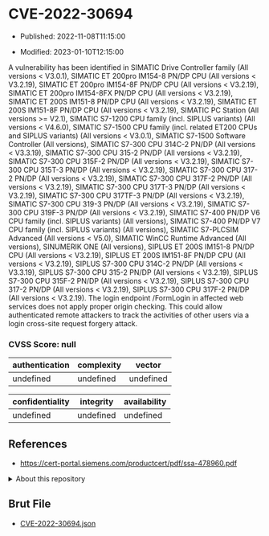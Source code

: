 # CVE-2022-30694

- Published: 2022-11-08T11:15:00

- Modified: 2023-01-10T12:15:00

A vulnerability has been identified in SIMATIC Drive Controller family (All versions < V3.0.1), SIMATIC ET 200pro IM154-8 PN/DP CPU (All versions < V3.2.19), SIMATIC ET 200pro IM154-8F PN/DP CPU (All versions < V3.2.19), SIMATIC ET 200pro IM154-8FX PN/DP CPU (All versions < V3.2.19), SIMATIC ET 200S IM151-8 PN/DP CPU (All versions < V3.2.19), SIMATIC ET 200S IM151-8F PN/DP CPU (All versions < V3.2.19), SIMATIC PC Station (All versions >= V2.1), SIMATIC S7-1200 CPU family (incl. SIPLUS variants) (All versions < V4.6.0), SIMATIC S7-1500 CPU family (incl. related ET200 CPUs and SIPLUS variants) (All versions < V3.0.1), SIMATIC S7-1500 Software Controller (All versions), SIMATIC S7-300 CPU 314C-2 PN/DP (All versions < V3.3.19), SIMATIC S7-300 CPU 315-2 PN/DP (All versions < V3.2.19), SIMATIC S7-300 CPU 315F-2 PN/DP (All versions < V3.2.19), SIMATIC S7-300 CPU 315T-3 PN/DP (All versions < V3.2.19), SIMATIC S7-300 CPU 317-2 PN/DP (All versions < V3.2.19), SIMATIC S7-300 CPU 317F-2 PN/DP (All versions < V3.2.19), SIMATIC S7-300 CPU 317T-3 PN/DP (All versions < V3.2.19), SIMATIC S7-300 CPU 317TF-3 PN/DP (All versions < V3.2.19), SIMATIC S7-300 CPU 319-3 PN/DP (All versions < V3.2.19), SIMATIC S7-300 CPU 319F-3 PN/DP (All versions < V3.2.19), SIMATIC S7-400 PN/DP V6 CPU family (incl. SIPLUS variants) (All versions), SIMATIC S7-400 PN/DP V7 CPU family (incl. SIPLUS variants) (All versions), SIMATIC S7-PLCSIM Advanced (All versions < V5.0), SIMATIC WinCC Runtime Advanced (All versions), SINUMERIK ONE (All versions), SIPLUS ET 200S IM151-8 PN/DP CPU (All versions < V3.2.19), SIPLUS ET 200S IM151-8F PN/DP CPU (All versions < V3.2.19), SIPLUS S7-300 CPU 314C-2 PN/DP (All versions < V3.3.19), SIPLUS S7-300 CPU 315-2 PN/DP (All versions < V3.2.19), SIPLUS S7-300 CPU 315F-2 PN/DP (All versions < V3.2.19), SIPLUS S7-300 CPU 317-2 PN/DP (All versions < V3.2.19), SIPLUS S7-300 CPU 317F-2 PN/DP (All versions < V3.2.19). The login endpoint /FormLogin in affected web services does not apply proper origin checking. This could allow authenticated remote attackers to track the activities of other users via a login cross-site request forgery attack.

### CVSS Score: **null**

| authentication | complexity | vector |
| --- | --- | --- |
| undefined | undefined | undefined |

| confidentiality | integrity | availability |
| --- | --- | --- |
| undefined | undefined | undefined |

## References

* https://cert-portal.siemens.com/productcert/pdf/ssa-478960.pdf

<details>
<summary>About this repository</summary> 

  This repository is part of the project [Live Hack CVE](https://github.com/Live-Hack-CVE). Main website can be found [www.live-hack.org](https://www.live-hack.org) 
  
  Made by [Sn0wAlice](https://github.com/Sn0wAlice) for the people that care about security and need to have a feed of the latest CVEs. Hope you enjoy it, don't forget to star the repo and follow me on [Twitter](https://twitter.com/Sn0wAlice) and [Github](https://github.com/Sn0wAlice). And that is my [personnal website](https://www.alice-snow.me/)

  - [Home Page](https://github.com/Live-Hack-CVE)
  - [Framework](https://github.com/Live-Hack-CVE/cve-framework)
  - [CVE database](https://github.com/Live-Hack-CVE/full_database)
  - [Changelog](https://github.com/Live-Hack-CVE/Changelog)
</details>

## Brut File

* [CVE-2022-30694.json](https://raw.githubusercontent.com/Live-Hack-CVE/full_database/main/cves/2022/CVE-2022-30694.json)

